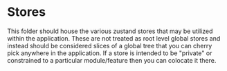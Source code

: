 # Stores

This folder should house the various zustand stores that may be utilized within the application. These are not treated as root level global stores and instead should be considered slices of a global tree that you can cherry pick anywhere in the application. If a store is intended to be "private" or constrained to a particular module/feature then you can colocate it there.
